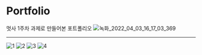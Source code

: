 # Portfolio
멋사 1주차 과제로 만들어본 포트폴리오
![녹화_2022_04_03_16_17_03_369](https://user-images.githubusercontent.com/101965666/161416320-d75ea266-3b0e-43cf-b5be-fbb0a4fae75c.gif)

<hr>

![1](https://user-images.githubusercontent.com/101965666/161416384-b2bd9405-447d-432b-b6ae-bf5bcdbdff8a.PNG)
![2](https://user-images.githubusercontent.com/101965666/161416389-e090cdc3-9b37-43dc-83d0-693408418c28.PNG)
![3](https://user-images.githubusercontent.com/101965666/161416454-885a55a1-86b6-4150-a114-c06555da9e74.PNG)
![4](https://user-images.githubusercontent.com/101965666/161416461-b3ffd531-cfee-44a3-9d6d-871809a19b25.PNG)

